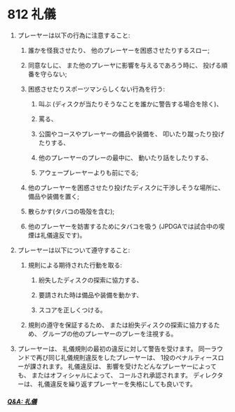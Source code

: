 # 812 礼儀

1. プレーヤーは以下の行為に注意すること:

    1. 誰かを怪我させたり、
    他のプレーヤーを困惑させたりするスロー;

    1. 同意なしに、
    また他のプレーヤに影響を与えるであろう時に、
    投げる順番を守らない;

    1. 困惑させたりスポーツマンらしくない行為を行う:

        1. 叫ぶ
        (ディスクが当たりそうなことを誰かに警告する場合を除く)、

        1. 罵る、

        1. 公園やコースやプレーヤーの備品や装備を、
        叩いたり蹴ったり投げたりする、

        1. 他のプレーヤーのプレーの最中に、
        動いたり話をしたりする、

        1. アウェープレーヤーよりも前にでる;

    1. 他のプレーヤーを困惑させたり投げたディスクに干渉しそうな場所に、
    備品や装備を置く;

    1. 散らかす(タバコの吸殻を含む);

    1. 他のプレーヤーを妨害するためにタバコを吸う
    (JPDGAでは試合中の喫煙は礼儀違反です)。

1. プレーヤーは以下について遵守すること:

    1. 規則による期待された行動を取る:

        1. 紛失したディスクの探索に協力する、

        1. 要請された時は備品や装備を動かす、

        1. スコアを正しくつける。

    1. 規則の遵守を保証するため、
    または紛失ディスクの探索に協力するため、
    グループの他のプレーヤーのプレーを注視する。

1. プレーヤーは、
礼儀規則の最初の違反に対して警告を受けます。
同一ラウンドで再び同じ礼儀規則違反をしたプレーヤーは、
1投のペナルティースローが課されます。
礼儀違反は、
影響を受けたどんなプレーヤーによっても、
またはオフィシャルによって、
コールされ承認されます。
ディレクターは、
礼儀違反を繰り返すプレーヤーを失格にしても良いです。

##### [Q&A: 礼儀](qa-cou)
